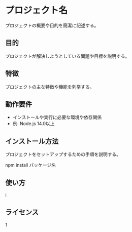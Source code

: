 # プロジェクト名

プロジェクトの概要や目的を簡潔に記述する。

## 目的

プロジェクトが解決しようとしている問題や目標を説明する。

## 特徴

プロジェクトの主な特徴や機能を列挙する。

## 動作要件

- インストールや実行に必要な環境や依存関係
- 例: Node.js 14.0以上

## インストール方法

プロジェクトをセットアップするための手順を説明する。

npm install パッケージ名


## 使い方
i

## ライセンス
1

